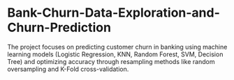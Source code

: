 # Bank-Churn-Data-Exploration-and-Churn-Prediction
The project focuses on predicting customer churn in banking using machine learning models (Logistic Regression, KNN, Random Forest, SVM, Decision Tree) and optimizing accuracy through resampling methods like random oversampling and K-Fold cross-validation.

